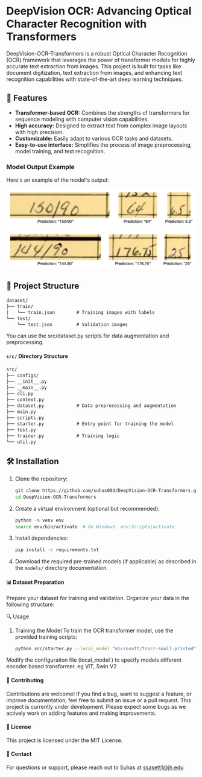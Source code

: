 # DeepVision OCR: Advancing Optical Character Recognition with Transformers

DeepVision-OCR-Transformers is a robust Optical Character Recognition (OCR) framework that leverages the power of transformer models for highly accurate text extraction from images. This project is built for tasks like document digitization, text extraction from images, and enhancing text recognition capabilities with state-of-the-art deep learning techniques.

## 🚀 Features

- **Transformer-based OCR:** Combines the strengths of transformers for sequence modeling with computer vision capabilities.
- **High accuracy:** Designed to extract text from complex image layouts with high precision.
- **Customizable:** Easily adapt to various OCR tasks and datasets.
- **Easy-to-use interface:** Simplifies the process of image preprocessing, model training, and text recognition.

### Model Output Example

Here's an example of the model's output:

![Example Predictions](.resources/example-predictions.png)

## 📂 Project Structure
```
dataset/
├── train/
│   └── train.json        # Training images with labels
└── test/
    └── test.json         # Validation images
```
    
You can use the src/dataset.py scripts for data augmentation and preprocessing.

#### `src/` Directory Structure

```
src/
├── configs/
├── __init__.py
├── __main__.py
├── cli.py
├── context.py
├── dataset.py            # Data preprocessing and augmentation
├── main.py
├── scripts.py
├── starter.py            # Entry point for training the model
├── test.py
├── trainer.py            # Training logic
└── util.py
```

## 🛠️ Installation

1. Clone the repository:

    ```bash
    git clone https://github.com/suhas004/DeepVision-OCR-Transformers.git
    cd DeepVision-OCR-Transformers
    ```

2. Create a virtual environment (optional but recommended):

    ```bash
    python -m venv env
    source env/bin/activate  # On Windows: env\Scripts\activate
    ```

3. Install dependencies:

    ```bash
    pip install -r requirements.txt
    ```

4. Download the required pre-trained models (if applicable) as described in the `models/` directory documentation.


#### 📊 Dataset Preparation
Prepare your dataset for training and validation. Organize your data in the following structure:


🔍 Usage
1. Training the Model
To train the OCR transformer model, use the provided training scripts:

    ```bash
   python src/starter.py --local_model "microsoft/trocr-small-printed"
    ```
Modify the configuration file (local_model ) to specify models different encoder based transformer. eg ViT, Swin V2 


#### 🤝 Contributing
Contributions are welcome! If you find a bug, want to suggest a feature, or improve documentation, feel free to submit an issue or a pull request.
This project is currently under development. Please expect some bugs as we actively work on adding features and making improvements.  

#### 📜 License
This project is licensed under the MIT License.

#### 💬 Contact
For questions or support, please reach out to Suhas at ssasett1@jh.edu
